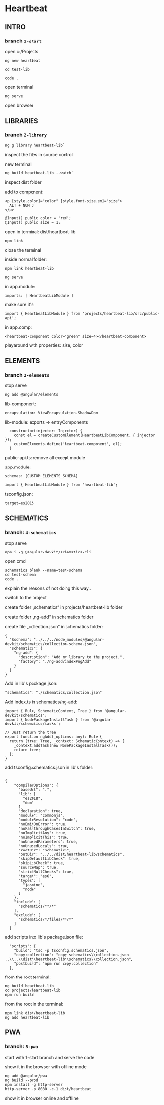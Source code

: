 # Heartbeat

## INTRO
### branch `1-start`

open c:/Projects
````
ng new heartbeat

cd test-lib

code .
````
open terminal 
````
ng serve
````
open browser 

## LIBRARIES
### branch `2-library`
````
ng g library heartbeat-lib`
````
inspect the files in source control

new terminal
````
ng build heartbeat-lib --watch`
````
inspect dist folder

add to component:
````
<p [style.color]="color" [style.font-size.em]="size">
  ALT + NUM 3
</p>

@Input() public color = 'red';
@Input() public size = 1;
````
open in terminal: dist/heartbeat-lib
````
npm link
````
close the terminal

inside normal folder:
````
npm link heartbeat-lib

ng serve
````
in app.module:
````
imports: [ HeartbeatLibModule ]
````

make sure it's:
````
import { HeartbeatLibModule } from 'projects/heartbeat-lib/src/public-api';
````
in app.comp:
````
<heartbeat-component color="green" size=4></heartbeat-component> 
````
playaround with properties: size, color

## ELEMENTS
### branch `3-elements`

stop serve

````
ng add @angular/elements
````

lib-component: 
````
encapsulation: ViewEncapsulation.ShadowDom
````
lib-module: exports -> entryComponents
````
  constructor(injector: Injector) {
    const el = createCustomElement(HeartbeatLibComponent, { injector });
    customElements.define('heartbeat-component', el);
  }
````
public-api.ts: remove all except module

app.module: 
````
schemas: [CUSTOM_ELEMENTS_SCHEMA]

import { HeartbeatLibModule } from 'heartbeat-lib';
````
tsconfig.json: 
````
target=es2015
````

## SCHEMATICS
### branch: `4-schematics`

stop serve
````
npm i -g @angular-devkit/schematics-cli
````
open cmd
````
schematics blank --name=test-schema
cd test-schema
code .
````
explain the reasons of not doing this way..

switch to the project

create folder „schematics“ in projects/heartbeat-lib folder

create folder „ng-add“ in schematics folder

create file „collection.json“ in schematics folder:

````
{
  "$schema": "../../../node_modules/@angular-devkit/schematics/collection-schema.json",
  "schematics": {
    "ng-add": {
      "description": "Add my library to the project.",
      "factory": "./ng-add/index#ngAdd"
    }
  }
}
````

Add in lib's package.json:
````
"schematics": "./schematics/collection.json"
````

Add index.ts in schematics/ng-add:

````
import { Rule, SchematicContext, Tree } from '@angular-devkit/schematics';
import { NodePackageInstallTask } from '@angular-devkit/schematics/tasks';

// Just return the tree
export function ngAdd(_options: any): Rule {
  return (tree: Tree, _context: SchematicContext) => {
    _context.addTask(new NodePackageInstallTask());
    return tree;
  };
}
````

add tsconfig.schematics.json in lib's folder:

````

{
    "compilerOptions": {
      "baseUrl": ".",
      "lib": [
        "es2018",
        "dom"
      ],
      "declaration": true,
      "module": "commonjs",
      "moduleResolution": "node",
      "noEmitOnError": true,
      "noFallthroughCasesInSwitch": true,
      "noImplicitAny": true,
      "noImplicitThis": true,
      "noUnusedParameters": true,
      "noUnusedLocals": true,
      "rootDir": "schematics",
      "outDir": "../../dist/heartbeat-lib/schematics",
      "skipDefaultLibCheck": true,
      "skipLibCheck": true,
      "sourceMap": true,
      "strictNullChecks": true,
      "target": "es6",
      "types": [
        "jasmine",
        "node"
      ]
    },
    "include": [
      "schematics/**/*"
    ],
    "exclude": [
      "schematics/*/files/**/*"
    ]
  }

````

add scripts into lib's package.json file:

````
  "scripts": {
    "build": "tsc -p tsconfig.schematics.json",
    "copy:collection": "copy schematics\\collection.json ..\\..\\dist\\heartbeat-lib\\schematics\\collection.json",
    "postbuild": "npm run copy:collection"
  },
````
from the root terminal:
````
ng build heartbeat-lib
cd projects/heartbeat-lib
npm run build
````

from the root in the terminal:
````
npm link dist/heartbeat-lib
ng add heartbeat-lib
````

## PWA
### branch: `5-pwa`

start with 1-start branch and serve the code

show it in the browser with offline mode

````
ng add @angular/pwa
ng build --prod
npm install -g http-server
http-server -p 8080 -c-1 dist/heartbeat
````

show it in browser online and offline



